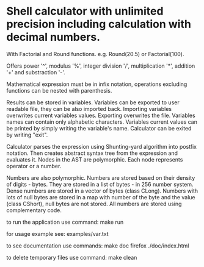 # Shell calculator with unlimited precision including calculation with decimal numbers.

With Factorial and Round functions. e.g. Round(20.5) or Factorial(100).

Offers power '^', modulus '%', integer division '/', multiplication '*', addition '+' and substraction '-'.

Mathematical expression must be in infix notation, operations excluding functions can be nested with parenthesis.

Results can be stored in variables. Variables can be exported to user readable file, they can be also imported back. Importing variables overwrites current variables values. Exporting overwrites the file. Variables names can contain only alphabetic characters. Variables current values can be printed by simply writing the variable's name. Calculator can be exited by writing "exit".

Calculator parses the expression using Shunting-yard algorithm into postfix notation. Then creates abstract syntax tree from the expression and evaluates it. Nodes in the AST are polymorphic. Each node represents operator or a number.

Numbers are also polymorphic. Numbers are stored based on their density of digits - bytes. They are stored in a list of bytes - in 256 number system. Dense numbers are stored in a vector of bytes (class CLong). Numbers with lots of null bytes are stored in a map with number of the byte and the value (class CShort), null bytes are not stored. All numbers are stored using complementary code.

to run the application use command:
make run

for usage example see:
examples/var.txt

to see documentation use commands:
make doc
firefox ./doc/index.html

to delete temporary files use command:
make clean
